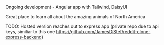 Ongoing development - Angular app with Tailwind, DaisyUI

Great place to learn all about the amazing animals of North America

TODO: Hosted version reaches out to express app (private repo due to api keys, similiar to this one https://github.com/JamesDiStef/reddit-clone-express-backend)
